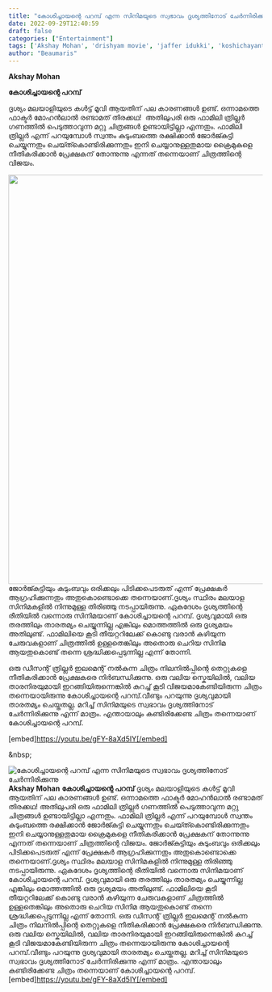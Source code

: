 ```yaml
---
title: "കോശിച്ചായന്റെ പറമ്പ് എന്ന സിനിമയുടെ സ്വഭാവം ദൃശ്യത്തിനോട് ചേർന്നിരിക്കുന്നു"
date: 2022-09-29T12:40:59
draft: false
categories: ["Entertainment"]
tags: ['Akshay Mohan', 'drishyam movie', 'jaffer idukki', 'koshichayante parambu', 'mohanlal']
author: "Beaumaris"
---
```


<strong>Akshay Mohan</strong>

<strong>കോശിച്ചായന്റെ പറമ്പ്</strong>

ദൃശ്യം മലയാളിയുടെ കൾട്ട് മൂവി ആയതിന് പല കാരണങ്ങൾ ഉണ്ട്. ഒന്നാമത്തെ ഫാക്ടർ മോഹൻലാൽ രണ്ടാമത് തിരക്കഥ!  അതിലുപരി ഒരു ഫാമിലി ത്രില്ലർ ഗണത്തിൽ പെടുത്താവുന്ന മറ്റു ചിത്രങ്ങൾ ഉണ്ടായിട്ടില്ലാ എന്നതും. ഫാമിലി ത്രില്ലർ എന്ന് പറയുമ്പോൾ സ്വന്തം കുടുംബത്തെ രക്ഷിക്കാൻ ജോർജ്കുട്ടി ചെയ്യുന്നതും ചെയ്ത്കൊണ്ടിരിക്കുന്നതും ഇനി ചെയ്യാനുള്ളതുമായ ക്രൈമുകളെ നീതികരിക്കാൻ പ്രേക്ഷകന് തോന്നുന്നു എന്നത് തന്നെയാണ് ചിത്രത്തിന്റെ വിജയം.

<img class="wp-image-352630 aligncenter" src="https://cdn.boolokam.com/articles/2022/09/ccfqqf-1-1.jpg" alt="" width="810" height="810" />ജോർജ്കുട്ടിയും കുടുംബവും ഒരിക്കലും പിടിക്കപെടരുത് എന്ന് പ്രേക്ഷകർ ആഗ്രഹിക്കുന്നതും അതുകൊണ്ടൊക്കെ തന്നെയാണ്.ദൃശ്യം സ്ഥിരം മലയാള സിനിമകളിൽ നിന്നുമുള്ള തിരിഞ്ഞു നടപ്പായിരുന്നു. ഏകദേശം ദൃശ്യത്തിന്റെ രീതിയിൽ വന്നൊരു സിനിമയാണ് കോശിച്ചായന്റെ പറമ്പ്.
ദൃശ്യവുമായി ഒരു തരത്തിലും താരതമ്യം ചെയ്യുന്നില്ല എങ്കിലും മൊത്തത്തിൽ ഒരു ദൃശ്യമയം അതിലുണ്ട്. ഫാമിലിയെ കൂടി തീയറ്ററിലേക്ക് കൊണ്ടു വരാൻ കഴിയുന്ന ചേരുവകളാണ് ചിത്രത്തിൽ ഉള്ളതെങ്കിലും അതൊരു ചെറിയ സിനിമ ആയതുകൊണ്ട് തന്നെ ശ്രദ്ധിക്കപ്പെടുന്നില്ല എന്ന് തോന്നി.

ഒരു ഡീസന്റ് ത്രില്ലർ ഇലമെന്റ് നൽകുന്ന ചിത്രം നിലനിൽപ്പിന്റെ തെറ്റുകളെ നീതികരിക്കാൻ പ്രേക്ഷകരെ നിർബന്ധിക്കുന്നു. ഒരു വലിയ സ്കെയിലിൽ, വലിയ താരനിരയുമായി ഇറങ്ങിയിരുന്നെങ്കിൽ കുറച്ച് കൂടി വിജയമാകേണ്ടിയിരുന്ന ചിത്രം തന്നെയായിരുന്നു കോശിച്ചായന്റെ പറമ്പ്.വീണ്ടും പറയുന്നു ദൃശ്യവുമായി താരതമ്യം ചെയ്തതല്ല. മറിച്ച് സിനിമയുടെ സ്വഭാവം ദൃശ്യത്തിനോട് ചേർന്നിരിക്കുന്നു എന്ന് മാത്രം. എന്തായാലും കണ്ടിരിക്കേണ്ട ചിത്രം തന്നെയാണ് കോശിച്ചായന്റെ പറമ്പ്.

[embed]https://youtu.be/gFY-8aXd5IY[/embed]

&amp;nbsp;


![കോശിച്ചായന്റെ പറമ്പ് എന്ന സിനിമയുടെ സ്വഭാവം ദൃശ്യത്തിനോട് ചേർന്നിരിക്കുന്നു](https://cdn.boolokam.com/articles/2022/09/ccfqqf-1-1.jpg)**Akshay Mohan** **കോശിച്ചായന്റെ പറമ്പ്** ദൃശ്യം മലയാളിയുടെ കൾട്ട് മൂവി ആയതിന് പല കാരണങ്ങൾ ഉണ്ട്. ഒന്നാമത്തെ ഫാക്ടർ മോഹൻലാൽ രണ്ടാമത് തിരക്കഥ! അതിലുപരി ഒരു ഫാമിലി ത്രില്ലർ ഗണത്തിൽ പെടുത്താവുന്ന മറ്റു ചിത്രങ്ങൾ ഉണ്ടായിട്ടില്ലാ എന്നതും. ഫാമിലി ത്രില്ലർ എന്ന് പറയുമ്പോൾ സ്വന്തം കുടുംബത്തെ രക്ഷിക്കാൻ ജോർജ്കുട്ടി ചെയ്യുന്നതും ചെയ്ത്കൊണ്ടിരിക്കുന്നതും ഇനി ചെയ്യാനുള്ളതുമായ ക്രൈമുകളെ നീതികരിക്കാൻ പ്രേക്ഷകന് തോന്നുന്നു എന്നത് തന്നെയാണ് ചിത്രത്തിന്റെ വിജയം. ജോർജ്കുട്ടിയും കുടുംബവും ഒരിക്കലും പിടിക്കപെടരുത് എന്ന് പ്രേക്ഷകർ ആഗ്രഹിക്കുന്നതും അതുകൊണ്ടൊക്കെ തന്നെയാണ്.ദൃശ്യം സ്ഥിരം മലയാള സിനിമകളിൽ നിന്നുമുള്ള തിരിഞ്ഞു നടപ്പായിരുന്നു. ഏകദേശം ദൃശ്യത്തിന്റെ രീതിയിൽ വന്നൊരു സിനിമയാണ് കോശിച്ചായന്റെ പറമ്പ്. ദൃശ്യവുമായി ഒരു തരത്തിലും താരതമ്യം ചെയ്യുന്നില്ല എങ്കിലും മൊത്തത്തിൽ ഒരു ദൃശ്യമയം അതിലുണ്ട്. ഫാമിലിയെ കൂടി തീയറ്ററിലേക്ക് കൊണ്ടു വരാൻ കഴിയുന്ന ചേരുവകളാണ് ചിത്രത്തിൽ ഉള്ളതെങ്കിലും അതൊരു ചെറിയ സിനിമ ആയതുകൊണ്ട് തന്നെ ശ്രദ്ധിക്കപ്പെടുന്നില്ല എന്ന് തോന്നി. ഒരു ഡീസന്റ് ത്രില്ലർ ഇലമെന്റ് നൽകുന്ന ചിത്രം നിലനിൽപ്പിന്റെ തെറ്റുകളെ നീതികരിക്കാൻ പ്രേക്ഷകരെ നിർബന്ധിക്കുന്നു. ഒരു വലിയ സ്കെയിലിൽ, വലിയ താരനിരയുമായി ഇറങ്ങിയിരുന്നെങ്കിൽ കുറച്ച് കൂടി വിജയമാകേണ്ടിയിരുന്ന ചിത്രം തന്നെയായിരുന്നു കോശിച്ചായന്റെ പറമ്പ്.വീണ്ടും പറയുന്നു ദൃശ്യവുമായി താരതമ്യം ചെയ്തതല്ല. മറിച്ച് സിനിമയുടെ സ്വഭാവം ദൃശ്യത്തിനോട് ചേർന്നിരിക്കുന്നു എന്ന് മാത്രം. എന്തായാലും കണ്ടിരിക്കേണ്ട ചിത്രം തന്നെയാണ് കോശിച്ചായന്റെ പറമ്പ്. [embed]https://youtu.be/gFY-8aXd5IY[/embed] &nbsp;
